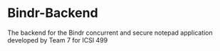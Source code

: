 # Bindr-Backend
The backend for the Bindr concurrent  and secure notepad application developed by Team 7 for ICSI 499

